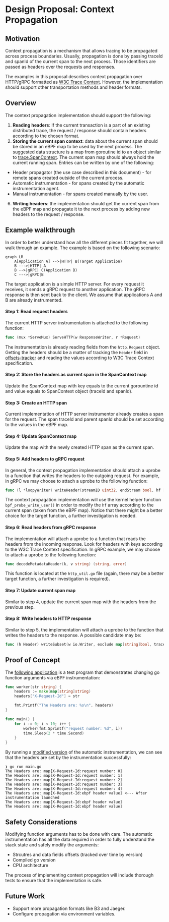 # Design Proposal: Context Propagation

## Motivation

Context propagation is a mechanism that allows tracing to be propagated across process boundaries. Usually, propagation is done by passing traceId and spanId of the current span to the next process. Those identifiers are passed as headers over the requests and responses.

The examples in this proposal describes context propagation over HTTP/gRPC formatted as [W3C Trace Context](https://www.w3.org/TR/trace-context/). However, the implementation should support other transportation methods and header formats.

## Overview

The context propagation implementation should support the following:

1. **Reading headers**: If the current transaction is a part of an existing distributed trace, the request / response should contain headers according to the chosen format.
2. **Storing the current span context**: data about the current span should be stored in an eBPF map to be used by the next process. The suggested data structure is a map from goroutine id to an object similar to [trace.SpanContext](https://pkg.go.dev/go.opentelemetry.io/otel/trace#SpanContext). The current span map should always hold the current running span. Entries can be written by one of the following:

- Header propagator (the use case described in this document) - for remote spans created outside of the current process.
- Automatic instrumentation - for spans created by the automatic instrumentation agent.
- Manual instrumentation - for spans created manually by the user.

6. **Writing headers**: the implementation should get the current span from the eBPF map and propagate it to the next process by adding new headers to the request / response.

## Example walkthrough

In order to better understand how all the different pieces fit together, we will walk through an example. The example is based on the following scenario:

```mermaid
graph LR
    A[Application A] -->|HTTP| B(Target Application)
    B --->|HTTP| A
    B -->|gRPC| C(Application B)
    C --->|gRPC|B
```

The target application is a simple HTTP server. For every request it receives, it sends a gRPC request to another application. The gRPC response is then sent back to the client. We assume that applications A and B are already instrumented.

#### Step 1: Read request headers

The current HTTP server instrumentation is attached to the following function:

```go
func (mux *ServeMux) ServeHTTP(w ResponseWriter, r *Request)
```

The instrumentation is already reading fields from the `http.Request` object. Getting the headers should be a matter of tracking the `Header` field in [offsets-tracker](https://github.com/keyval-dev/offsets-tracker) and reading the values according to W3C Trace Context specification.

#### Step 2: Store the headers as current span in the SpanContext map

Update the SpanContext map with key equals to the current gorountine id and value equals to SpanContext object (traceId and spanId).

#### Step 3: Create an HTTP span

Current implementation of HTTP server instrumentor already creates a span for the request. The span traceId and parent spanId should be set according to the values in the eBPF map.

#### Step 4: Update SpanContext map

Update the map with the newly created HTTP span as the current span.

#### Step 5: Add headers to gRPC request

In general, the context propagation implementation should attach a uprobe to a function that writes the headers to the outgoing request.
For example, in gRPC we may choose to attach a uprobe to the following function:

```go
func (l *loopyWriter) writeHeader(streamID uint32, endStream bool, hf []hpack.HeaderField, onWrite func()) error
```

The context propagation implementation will use the kernel helper function `bpf_probe_write_user()` in order to modify the `hf` array according to the current span (taken from the eBPF map). Notice that there might be a better choice for the target function, a further investigation is needed.

#### Step 6: Read headers from gRPC response

The implementation will attach a uprobe to a function that reads the headers from the incoming response. Look for headers with keys according to the W3C Trace Context specification. In gRPC example, we may choose to attach a uprobe to the following function:

```go
func decodeMetadataHeader(k, v string) (string, error)
```

This function is located at the `http_util.go` file (again, there may be a better target function, a further investigation is required).

#### Step 7: Update current span map

Similar to step 4, update the current span map with the headers from the previous step.

#### Step 8: Write headers to HTTP response

Similar to step 5, the implementation will attach a uprobe to the function that writes the headers to the response.
A possible candidate may be:

```go
func (h Header) writeSubset(w io.Writer, exclude map[string]bool, trace *httptrace.ClientTrace) error
```

## Proof of Concept

The [following application](https://github.com/edeNFed/ebpf-write-poc) is a test program that demonstrates changing go function arguments via eBPF instrumentation:

```go
func worker(str string) {
	headers := make(map[string]string)
	headers["X-Request-Id"] = str

	fmt.Printf("The Headers are: %s\n", headers)
}

func main() {
	for i := 0; i < 10; i++ {
		worker(fmt.Sprintf("request number: %d", i))
		time.Sleep(2 * time.Second)
	}
}
```

By running a [modified version](https://github.com/edeNFed/opentelemetry-go-instrumentation/tree/ebpf-write-poc) of the automatic instrumentation, we can see that the headers are set by the instrumentation successfully:

```
❯ go run main.go
The Headers are: map[X-Request-Id:request number: 0]
The Headers are: map[X-Request-Id:request number: 1]
The Headers are: map[X-Request-Id:request number: 2]
The Headers are: map[X-Request-Id:request number: 3]
The Headers are: map[X-Request-Id:request number: 4]
The Headers are: map[X-Request-Id:ebpf header value] <--- After instrumentation launched
The Headers are: map[X-Request-Id:ebpf header value]
The Headers are: map[X-Request-Id:ebpf header value]
```

## Safety Considerations

Modifying function arguments has to be done with care. The automatic instrumentation has all the data required in order to fully understand the stack state and safely modify the arguments:

- Strcutres and data fields offsets (tracked over time by version)
- Compiled go version
- CPU architecture

The process of implementing context propagation will include thorough tests to ensure that the implementation is safe.

## Future Work

- Support more propagation formats like B3 and Jaeger.
- Configure propagation via environment variables.
